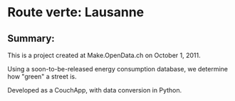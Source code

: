 #  Route verte: Lausanne

## Summary:

This is a project created at Make.OpenData.ch on October 1, 2011.

Using a soon-to-be-released energy consumption database, we determine how "green" a street is.

Developed as a CouchApp, with data conversion in Python.
